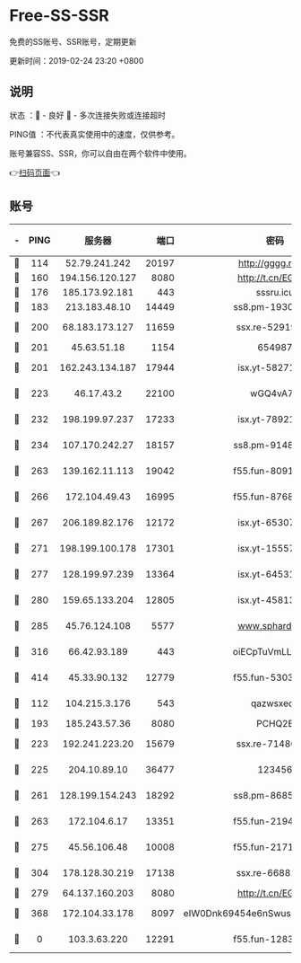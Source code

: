 # Free-SS-SSR

免费的SS账号、SSR账号，定期更新

更新时间：2019-02-24 23:20 +0800

## 说明

状态     ：🙂 - 良好 🙁 - 多次连接失败或连接超时

PING值   ：不代表真实使用中的速度，仅供参考。

账号兼容SS、SSR，你可以自由在两个软件中使用。

👉[扫码页面](https://liesauer.github.io/free-ss-ssr.github.io/)👈

## 账号

|-|PING|服务器|端口|密码|加密方式|区域|
|:----:|:----:|:-----:|-----:|:----:|:----:|:----:|
|🙂|114|52.79.241.242|20197|http://gggg.rocks|chacha20|KR|
|🙂|160|194.156.120.127|8080|http://t.cn/EGJIyrl|rc4-md5|RU|
|🙂|176|185.173.92.181|443|sssru.icu|rc4-md5|RU|
|🙂|183|213.183.48.10|14449|ss8.pm-19302630|rc4-md5|RU|
|🙂|200|68.183.173.127|11659|ssx.re-52919740|aes-256-cfb|US|
|🙂|201|45.63.51.18|1154|654987|chacha20|US|
|🙂|201|162.243.134.187|17944|isx.yt-58271425|aes-256-cfb|US|
|🙂|223|46.17.43.2|22100|wGQ4vA7D|aes-256-gcm|RU|
|🙂|232|198.199.97.237|17233|isx.yt-78921785|aes-256-cfb|US|
|🙂|234|107.170.242.27|18157|ss8.pm-91485344|aes-256-cfb|US|
|🙂|263|139.162.11.113|19042|f55.fun-80913463|aes-256-cfb|SG|
|🙂|266|172.104.49.43|16995|f55.fun-87684540|aes-256-cfb|SG|
|🙂|267|206.189.82.176|12172|isx.yt-65307149|aes-256-cfb|SG|
|🙂|271|198.199.100.178|17301|isx.yt-15557891|aes-256-cfb|US|
|🙂|277|128.199.97.239|13364|isx.yt-64531028|aes-256-cfb|SG|
|🙂|280|159.65.133.204|12805|isx.yt-45813634|aes-256-cfb|SG|
|🙂|285|45.76.124.108|5577|www.sphard.com|aes-256-cfb|AU|
|🙂|316|66.42.93.189|443|oiECpTuVmLLxk4Ts|aes-256-cfb|US|
|🙂|414|45.33.90.132|12779|f55.fun-53037025|aes-256-cfb|US|
|🙂|112|104.215.3.176|543|qazwsxedc|aes-256-gcm|JP|
|🙂|193|185.243.57.36|8080|PCHQ2E|rc4-md5|US|
|🙂|223|192.241.223.20|15679|ssx.re-71480022|aes-256-cfb|US|
|🙂|225|204.10.89.10|36477|123456|aes-256-cfb|US|
|🙂|261|128.199.154.243|18292|ss8.pm-86852078|aes-256-cfb|SG|
|🙂|263|172.104.6.17|13351|f55.fun-21946143|aes-256-cfb|US|
|🙂|275|45.56.106.48|10008|f55.fun-21710471|aes-256-cfb|US|
|🙂|304|178.128.30.219|17138|ssx.re-66881258|aes-256-cfb|SG|
|🙁|279|64.137.160.203|8080|http://t.cn/EGJIyrl|rc4-md5|CA|
|🙁|368|172.104.33.178|8097|eIW0Dnk69454e6nSwuspv9DmS201tQ0D|aes-256-cfb|SG|
|🙁|0|103.3.63.220|12291|f55.fun-12834026|aes-256-cfb|SG|

